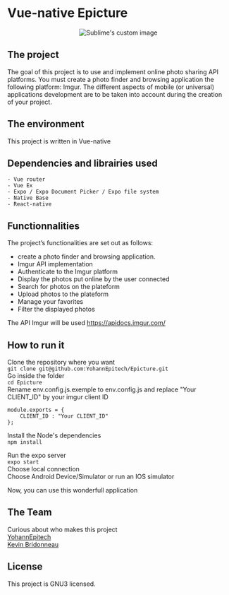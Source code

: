 # Vue-native Epicture

<p align="center">
  <img src="exemple.gif" alt="Sublime's custom image"/>
</p>

## The project
The goal of this project is to use and implement online photo sharing API platforms.
You must create a photo finder and browsing application the following platform: Imgur.
The different aspects of mobile (or universal) applications development are to be taken into account during
the creation of your project.



## The environment
This project is written in Vue-native

## Dependencies and librairies used
	- Vue router
	- Vue Ex
	- Expo / Expo Document Picker / Expo file system
	- Native Base
	- React-native


## Functionnalities
The project’s functionalities are set out as follows:
- create a photo finder and browsing application.
- Imgur API implementation
- Authenticate to the Imgur platform
- Display the photos put online by the user connected
- Search for photos on the plateform
- Upload photos to the plateform
- Manage your favorites
- Filter the displayed photos

The API Imgur will be used https://apidocs.imgur.com/

## How to run it

Clone the repository where you want  
`git clone git@github.com:YohannEpitech/Epicture.git`   
Go inside the folder  
`cd Epicture`   
Rename env.config.js.exemple to env.config.js and replace "Your CLIENT_ID" by your imgur client ID
```
module.exports = {
    CLIENT_ID : "Your CLIENT_ID"
};
```  
Install the Node's dependencies  
`npm install`  

Run the expo server  
`expo start`  
Choose local connection  
Choose Android Device/Simulator or run an IOS simulator  

Now, you can use this wonderfull application

## The Team

Curious about who makes this project  
[YohannEpitech](https://github.com/YohannEpitech)  
[Kevin Bridonneau](https://github.com/Kevin-Bridonneau)

## License

This project is GNU3 licensed.

